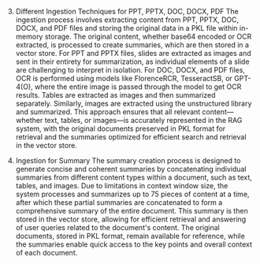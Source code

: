 3. Different Ingestion Techniques for PPT, PPTX, DOC, DOCX, PDF
The ingestion process involves extracting content from PPT, PPTX, DOC, DOCX, and PDF files and storing the original data in a PKL file within in-memory storage. The original content, whether base64 encoded or OCR extracted, is processed to create summaries, which are then stored in a vector store. For PPT and PPTX files, slides are extracted as images and sent in their entirety for summarization, as individual elements of a slide are challenging to interpret in isolation. For DOC, DOCX, and PDF files, OCR is performed using models like FlorenceRCR, TesseractSB, or GPT-4(O), where the entire image is passed through the model to get OCR results. Tables are extracted as images and then summarized separately. Similarly, images are extracted using the unstructured library and summarized. This approach ensures that all relevant content—whether text, tables, or images—is accurately represented in the RAG system, with the original documents preserved in PKL format for retrieval and the summaries optimized for efficient search and retrieval in the vector store.

4. Ingestion for Summary
The summary creation process is designed to generate concise and coherent summaries by concatenating individual summaries from different content types within a document, such as text, tables, and images. Due to limitations in context window size, the system processes and summarizes up to 75 pieces of content at a time, after which these partial summaries are concatenated to form a comprehensive summary of the entire document. This summary is then stored in the vector store, allowing for efficient retrieval and answering of user queries related to the document's content. The original documents, stored in PKL format, remain available for reference, while the summaries enable quick access to the key points and overall context of each document.

